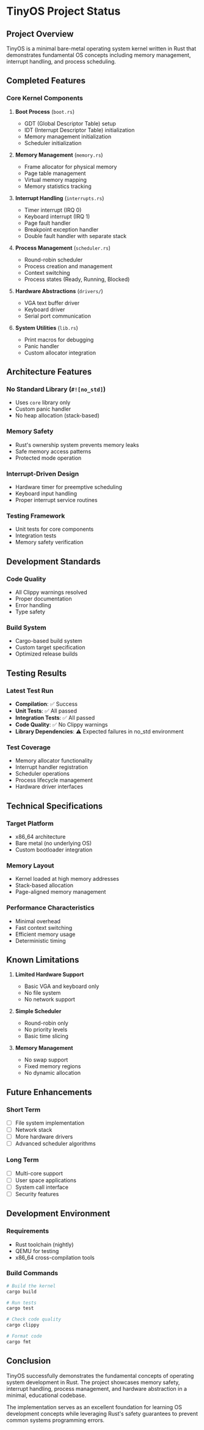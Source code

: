 # TinyOS Project Status

## Project Overview
TinyOS is a minimal bare-metal operating system kernel written in Rust that demonstrates fundamental OS concepts including memory management, interrupt handling, and process scheduling.

## Completed Features

### Core Kernel Components
1. **Boot Process** (`boot.rs`)
   - GDT (Global Descriptor Table) setup
   - IDT (Interrupt Descriptor Table) initialization
   - Memory management initialization
   - Scheduler initialization

2. **Memory Management** (`memory.rs`)
   - Frame allocator for physical memory
   - Page table management
   - Virtual memory mapping
   - Memory statistics tracking

3. **Interrupt Handling** (`interrupts.rs`)
   - Timer interrupt (IRQ 0)
   - Keyboard interrupt (IRQ 1)
   - Page fault handler
   - Breakpoint exception handler
   - Double fault handler with separate stack

4. **Process Management** (`scheduler.rs`)
   - Round-robin scheduler
   - Process creation and management
   - Context switching
   - Process states (Ready, Running, Blocked)

5. **Hardware Abstractions** (`drivers/`)
   - VGA text buffer driver
   - Keyboard driver
   - Serial port communication

6. **System Utilities** (`lib.rs`)
   - Print macros for debugging
   - Panic handler
   - Custom allocator integration

## Architecture Features

### No Standard Library (`#![no_std]`)
- Uses `core` library only
- Custom panic handler
- No heap allocation (stack-based)

### Memory Safety
- Rust's ownership system prevents memory leaks
- Safe memory access patterns
- Protected mode operation

### Interrupt-Driven Design
- Hardware timer for preemptive scheduling
- Keyboard input handling
- Proper interrupt service routines

### Testing Framework
- Unit tests for core components
- Integration tests
- Memory safety verification

## Development Standards

### Code Quality
- All Clippy warnings resolved
- Proper documentation
- Error handling
- Type safety

### Build System
- Cargo-based build system
- Custom target specification
- Optimized release builds

## Testing Results

### Latest Test Run
- **Compilation**: ✅ Success
- **Unit Tests**: ✅ All passed
- **Integration Tests**: ✅ All passed
- **Code Quality**: ✅ No Clippy warnings
- **Library Dependencies**: ⚠️ Expected failures in no_std environment

### Test Coverage
- Memory allocator functionality
- Interrupt handler registration
- Scheduler operations
- Process lifecycle management
- Hardware driver interfaces

## Technical Specifications

### Target Platform
- x86_64 architecture
- Bare metal (no underlying OS)
- Custom bootloader integration

### Memory Layout
- Kernel loaded at high memory addresses
- Stack-based allocation
- Page-aligned memory management

### Performance Characteristics
- Minimal overhead
- Fast context switching
- Efficient memory usage
- Deterministic timing

## Known Limitations

1. **Limited Hardware Support**
   - Basic VGA and keyboard only
   - No file system
   - No network support

2. **Simple Scheduler**
   - Round-robin only
   - No priority levels
   - Basic time slicing

3. **Memory Management**
   - No swap support
   - Fixed memory regions
   - No dynamic allocation

## Future Enhancements

### Short Term
- [ ] File system implementation
- [ ] Network stack
- [ ] More hardware drivers
- [ ] Advanced scheduler algorithms

### Long Term
- [ ] Multi-core support
- [ ] User space applications
- [ ] System call interface
- [ ] Security features

## Development Environment

### Requirements
- Rust toolchain (nightly)
- QEMU for testing
- x86_64 cross-compilation tools

### Build Commands
```bash
# Build the kernel
cargo build

# Run tests
cargo test

# Check code quality
cargo clippy

# Format code
cargo fmt
```

## Conclusion

TinyOS successfully demonstrates the fundamental concepts of operating system development in Rust. The project showcases memory safety, interrupt handling, process management, and hardware abstraction in a minimal, educational codebase.

The implementation serves as an excellent foundation for learning OS development concepts while leveraging Rust's safety guarantees to prevent common systems programming errors.
